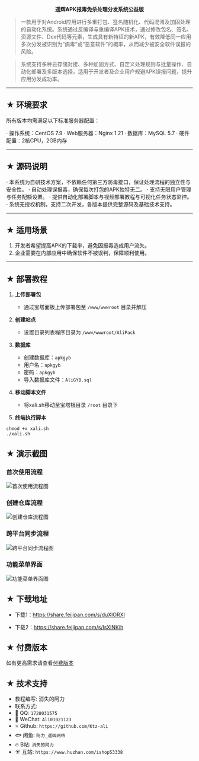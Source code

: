 <p align="center"><b>遥辉APK报毒免杀处理分发系统公益版</b>

><p>一款用于对Android应用进行多重打包、签名随机化、代码混淆及加固处理的自动化系统。系统通过反编译与重编译APK技术，通过修改包名、签名、资源文件、Dex代码等元素，生成具有新特征的新APK，有效降低同一应用多次分发被识别为“病毒”或“恶意软件”的概率，从而减少被安全软件误报的风险。</p>

><p>系统支持多种云存储对接、多种加固方式、自定义处理规则与批量操作、自动化部署及多版本选择，适用于开发者及企业用户规避APK误报问题，提升应用分发成功率。</p>

---

## ★ 环境要求

所有版本均需满足以下标准服务器配置：

· 操作系统：CentOS 7.9
· Web服务器：Nginx 1.21
· 数据库：MySQL 5.7
· 硬件配置：2核CPU，2GB内存

---

## ★ 源码说明

· 本系统为自研技术方案，不依赖任何第三方防毒接口，保证处理流程的独立性与安全性。
· 自动处理误报毒，确保每次打包的APK独特无二。
· 支持无限用户管理与任务配额设置。
· 提供自动化部署脚本与视频部署教程与可视化任务状态监控。
· 系统无授权机制，支持二次开发，各版本提供完整源码及基础技术支持。

---

## ★ 适用场景

1. 开发者希望提高APK的下载率，避免因报毒造成用户流失。
2. 企业需要在内部应用中确保软件不被误判，保障顺利使用。

---

## ★ 部署教程

1. **上传部署包**  
   - 通过宝塔面板上传部署包至 `/www/wwwroot` 目录并解压

2. **创建站点**
   - 设置目录列表程序目录为 `/www/wwwroot/AliPack`

3. **数据库**  
   - 创建数据库：`apkgyb`
   - 用户名：`apkgyb`
   - 密码：`apkgyb`
   - 导入数据库文件：`AliGYB.sql`

4. **移动脚本文件**
   - 将xali.sh移动至宝塔根目录 `/root` 目录下

5. **终端执行脚本**
```
chmod +x xali.sh
./xali.sh

```


## ★ 演示截图

### 首次使用流程
![首次使用流程图](https://github.com/Ktz-ali/GithubToolKit/blob/main/流程图/1.首次使用流程图.jpg)

### 创建仓库流程
![创建仓库流程图](https://github.com/Ktz-ali/GithubToolKit/blob/main/流程图/2.创建仓库流程图.jpg)

### 跨平台同步流程
![跨平台同步流程图](https://github.com/Ktz-ali/GithubToolKit/blob/main/流程图/3.跨平台同步流程图.jpg)

### 功能菜单界面
![功能菜单界面图](https://github.com/Ktz-ali/GithubToolKit/blob/main/流程图/4.功能菜单界面图.jpg)

## ★ 下载地址

- 下载1：https://share.feijipan.com/s/duXlORXl

- 下载2：https://share.feijipan.com/s/lsXlNKih

## ★ 付费版本
如有更高需求请查看[付费版本](https://github.com/Ktz-ali/APKMraeds/blob/main/如有更高需求查看.md)

## ★ 技术支持
- 教程编写: 消失的阿力  
- 联系方式:  
- 📧 QQ: `1728031575`  
- 📱 WeChat: `Ali01021123`
- ⭐️ Github: `https://github.com/Ktz-ali`
- 🐟 闲鱼: `阿力_遥辉网络`
- 🔥 B站: `消失的阿力`
- ☀️ 互站: `https://www.huzhan.com/ishop53338`